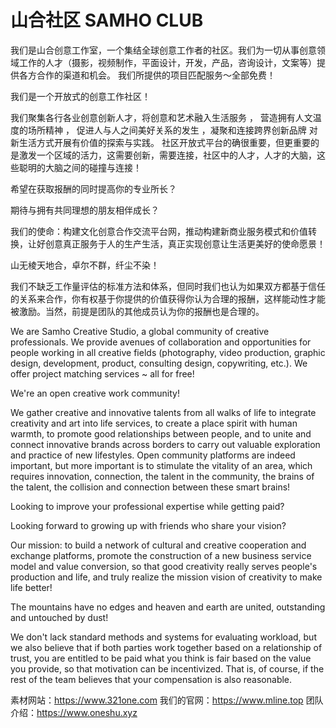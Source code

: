 # 山合社区 SAMHO CLUB
我们是山合创意工作室，一个集结全球创意工作者的社区。我们为一切从事创意领域工作的人才（摄影，视频制作，平面设计，开发，产品，咨询设计，文案等）提供各方合作的渠道和机会。
我们所提供的项目匹配服务～全部免费！

我们是一个开放式的创意工作社区！

我们聚集各行各业创意创新人才，将创意和艺术融入生活服务 ， 营造拥有人文温度的场所精神 ， 促进人与人之间美好关系的发生  ，凝聚和连接跨界创新品牌  对新生活方式开展有价值的探索与实践。
社区开放式平台的确很重要，但更重要的是激发一个区域的活力，这需要创新，需要连接，社区中的人才，人才的大脑，这些聪明的大脑之间的碰撞与连接！

希望在获取报酬的同时提高你的专业所长？

期待与拥有共同理想的朋友相伴成长？

我们的使命：构建文化创意合作交流平台网，推动构建新商业服务模式和价值转换，让好创意真正服务于人的生产生活，真正实现创意让生活更美好的使命愿景！

山无棱天地合，卓尔不群，纤尘不染！


我们不缺乏工作量评估的标准方法和体系，但同时我们也认为如果双方都基于信任的关系来合作，你有权基于你提供的价值获得你认为合理的报酬，这样能动性才能被激励。当然，前提是团队的其他成员认为你的报酬也是合理的。

We are Samho Creative Studio, a global community of creative professionals. We provide avenues of collaboration and opportunities for people working in all creative fields (photography, video production, graphic design, development, product, consulting design, copywriting, etc.).
We offer project matching services ~ all for free!

We're an open creative work community!

We gather creative and innovative talents from all walks of life to integrate creativity and art into life services, to create a place spirit with human warmth, to promote good relationships between people, and to unite and connect innovative brands across borders to carry out valuable exploration and practice of new lifestyles.
Open community platforms are indeed important, but more important is to stimulate the vitality of an area, which requires innovation, connection, the talent in the community, the brains of the talent, the collision and connection between these smart brains!

Looking to improve your professional expertise while getting paid?

Looking forward to growing up with friends who share your vision?

Our mission: to build a network of cultural and creative cooperation and exchange platforms, promote the construction of a new business service model and value conversion, so that good creativity really serves people's production and life, and truly realize the mission vision of creativity to make life better!

The mountains have no edges and heaven and earth are united, outstanding and untouched by dust!

We don't lack standard methods and systems for evaluating workload, but we also believe that if both parties work together based on a relationship of trust, you are entitled to be paid what you think is fair based on the value you provide, so that motivation can be incentivized. That is, of course, if the rest of the team believes that your compensation is also reasonable.

素材网站：https://www.321one.com
我们的官网：https://www.mline.top
团队介绍：https://www.oneshu.xyz